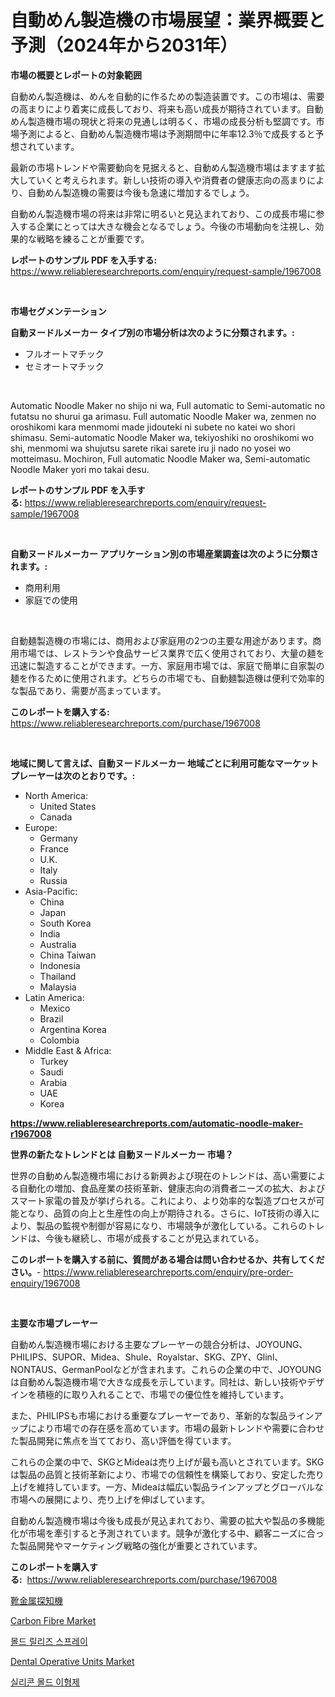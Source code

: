 <p><h1>自動めん製造機の市場展望：業界概要と予測（2024年から2031年）</h1></p><p><strong>市場の概要とレポートの対象範囲</strong></p>
<p><p>自動めん製造機は、めんを自動的に作るための製造装置です。この市場は、需要の高まりにより着実に成長しており、将来も高い成長が期待されています。自動めん製造機市場の現状と将来の見通しは明るく、市場の成長分析も堅調です。市場予測によると、自動めん製造機市場は予測期間中に年率12.3％で成長すると予想されています。</p><p>最新の市場トレンドや需要動向を見据えると、自動めん製造機市場はますます拡大していくと考えられます。新しい技術の導入や消費者の健康志向の高まりにより、自動めん製造機の需要は今後も急速に増加するでしょう。</p><p>自動めん製造機市場の将来は非常に明るいと見込まれており、この成長市場に参入する企業にとっては大きな機会となるでしょう。今後の市場動向を注視し、効果的な戦略を練ることが重要です。</p></p>
<p><strong>レポートのサンプル PDF を入手する:</strong> <a href="https://www.reliableresearchreports.com/enquiry/request-sample/1967008">https://www.reliableresearchreports.com/enquiry/request-sample/1967008</a></p>
<p>&nbsp;</p>
<p><strong>市場セグメンテーション</strong></p>
<p><strong>自動ヌードルメーカー タイプ別の市場分析は次のように分類されます。:</strong></p>
<p><ul><li>フルオートマチック</li><li>セミオートマチック</li></ul></p>
<p>&nbsp;</p>
<p><p>Automatic Noodle Maker no shijo ni wa, Full automatic to Semi-automatic no futatsu no shurui ga arimasu. Full automatic Noodle Maker wa, zenmen no oroshikomi kara menmomi made jidouteki ni subete no katei wo shori shimasu. Semi-automatic Noodle Maker wa, tekiyoshiki no oroshikomi wo shi, menmomi wa shujutsu sarete rikai sarete iru ji nado no yosei wo motteimasu. Mochiron, Full automatic Noodle Maker wa, Semi-automatic Noodle Maker yori mo takai desu.</p></p>
<p><strong>レポートのサンプル PDF を入手する:</strong>&nbsp;<a href="https://www.reliableresearchreports.com/enquiry/request-sample/1967008">https://www.reliableresearchreports.com/enquiry/request-sample/1967008</a></p>
<p>&nbsp;</p>
<p><strong> 自動ヌードルメーカー アプリケーション別の市場産業調査は次のように分類されます。:</strong></p>
<p><ul><li>商用利用</li><li>家庭での使用</li></ul></p>
<p>&nbsp;</p>
<p><p>自動麺製造機の市場には、商用および家庭用の2つの主要な用途があります。商用市場では、レストランや食品サービス業界で広く使用されており、大量の麺を迅速に製造することができます。一方、家庭用市場では、家庭で簡単に自家製の麺を作るために使用されます。どちらの市場でも、自動麺製造機は便利で効率的な製品であり、需要が高まっています。</p></p>
<p><strong>このレポートを購入する:</strong>&nbsp; <a href="https://www.reliableresearchreports.com/purchase/1967008">https://www.reliableresearchreports.com/purchase/1967008</a></p>
<p>&nbsp;</p>
<p><strong>地域に関して言えば、自動ヌードルメーカー 地域ごとに利用可能なマーケットプレーヤーは次のとおりです。:</strong></p>
<p><ul>
    <li>
        North America:
        <ul>
            <li>United States</li>
            <li>Canada</li>
        </ul>
    </li>
    <li>
        Europe:
        <ul>
            <li>Germany</li>
            <li>France</li>
            <li>U.K.</li>
            <li>Italy</li>
            <li>Russia</li>
        </ul>
    </li>
    <li>
        Asia-Pacific:
        <ul>
            <li>China</li>
            <li>Japan</li>
            <li>South Korea</li>
            <li>India</li>
            <li>Australia</li>
            <li>China Taiwan</li>
            <li>Indonesia</li>
            <li>Thailand</li>
            <li>Malaysia</li>
        </ul>
    </li>
    <li>
        Latin America:
        <ul>
            <li>Mexico</li>
            <li>Brazil</li>
            <li>Argentina Korea</li>
            <li>Colombia</li>
        </ul>
    </li>
    <li>
        Middle East & Africa:
        <ul>
            <li>Turkey</li>
            <li>Saudi</li>
            <li>Arabia</li>
            <li>UAE</li>
            <li>Korea</li>
        </ul>
    </li>
    </ul></p>
<p><strong><a href="https://www.reliableresearchreports.com/automatic-noodle-maker-r1967008">https://www.reliableresearchreports.com/automatic-noodle-maker-r1967008</a></strong>&nbsp;</p>
<p><strong>世界の新たなトレンドとは 自動ヌードルメーカー 市場？</strong></p>
<p><p>世界の自動めん製造機市場における新興および現在のトレンドは、高い需要による自動化の増加、食品産業の技術革新、健康志向の消費者ニーズの拡大、およびスマート家電の普及が挙げられる。これにより、より効率的な製造プロセスが可能となり、品質の向上と生産性の向上が期待される。さらに、IoT技術の導入により、製品の監視や制御が容易になり、市場競争が激化している。これらのトレンドは、今後も継続し、市場が成長することが見込まれている。</p></p>
<p><strong>このレポートを購入する前に、質問がある場合は問い合わせるか、共有してください。</strong>- <a href="https://www.reliableresearchreports.com/enquiry/pre-order-enquiry/1967008">https://www.reliableresearchreports.com/enquiry/pre-order-enquiry/1967008</a></p>
<p>&nbsp;</p>
<p><strong>主要な市場プレーヤー</strong></p>
<p><p>自動めん製造機市場における主要なプレーヤーの競合分析は、JOYOUNG、PHILIPS、SUPOR、Midea、Shule、Royalstar、SKG、ZPY、Glinl、NONTAUS、GermanPoolなどが含まれます。これらの企業の中で、JOYOUNGは自動めん製造機市場で大きな成長を示しています。同社は、新しい技術やデザインを積極的に取り入れることで、市場での優位性を維持しています。</p><p>また、PHILIPSも市場における重要なプレーヤーであり、革新的な製品ラインアップにより市場での存在感を高めています。市場の最新トレンドや需要に合わせた製品開発に焦点を当てており、高い評価を得ています。</p><p>これらの企業の中で、SKGとMideaは売り上げが最も高いとされています。SKGは製品の品質と技術革新により、市場での信頼性を構築しており、安定した売り上げを維持しています。一方、Mideaは幅広い製品ラインアップとグローバルな市場への展開により、売り上げを伸ばしています。</p><p>自動めん製造機市場は今後も成長が見込まれており、需要の拡大や製品の多機能化が市場を牽引すると予測されています。競争が激化する中、顧客ニーズに合った製品開発やマーケティング戦略の強化が重要とされています。</p></p>
<p><strong>このレポートを購入する:</strong>&nbsp;&nbsp;<a href="https://www.reliableresearchreports.com/purchase/1967008">https://www.reliableresearchreports.com/purchase/1967008</a></p>
<p><p><a href="https://github.com/MosesSpinka1914/Market-Research-Report-List-1/blob/main/378090123964.md">靴金属探知機</a></p><p><a href="https://issuu.com/reportprime-2/docs/carbon-fibre-market-size-2030.pptx">Carbon Fibre Market</a></p><p><a href="https://github.com/vsoq0zknh59/Market-Research-Report-List-1/blob/main/657414121771.md">몰드 릴리즈 스프레이</a></p><p><a href="https://github.com/bobicer/Market-Research-Report-List-2/blob/main/dental-operative-units-market.md">Dental Operative Units Market</a></p><p><a href="https://github.com/Tristiarton768456/Market-Research-Report-List-1/blob/main/539495621772.md">실리콘 몰드 이형제</a></p></p>